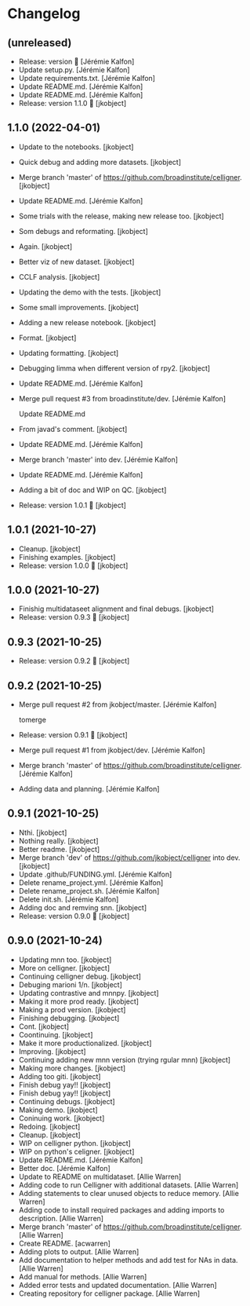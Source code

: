 Changelog
=========


(unreleased)
------------
- Release: version  🚀 [Jérémie Kalfon]
- Update setup.py. [Jérémie Kalfon]
- Update requirements.txt. [Jérémie Kalfon]
- Update README.md. [Jérémie Kalfon]
- Update README.md. [Jérémie Kalfon]
- Release: version 1.1.0 🚀 [jkobject]


1.1.0 (2022-04-01)
------------------
- Update to the notebooks. [jkobject]
- Quick debug and adding more datasets. [jkobject]
- Merge branch 'master' of https://github.com/broadinstitute/celligner.
  [jkobject]
- Update README.md. [Jérémie Kalfon]
- Some trials with the release, making new release too. [jkobject]
- Som debugs and reformating. [jkobject]
- Again. [jkobject]
- Better viz of new dataset. [jkobject]
- CCLF analysis. [jkobject]
- Updating the demo with the tests. [jkobject]
- Some small improvements. [jkobject]
- Adding a new release notebook. [jkobject]
- Format. [jkobject]
- Updating formatting. [jkobject]
- Debugging limma when different version of rpy2. [jkobject]
- Update README.md. [Jérémie Kalfon]
- Merge pull request #3 from broadinstitute/dev. [Jérémie Kalfon]

  Update README.md
- From javad's comment. [jkobject]
- Update README.md. [Jérémie Kalfon]
- Merge branch 'master' into dev. [Jérémie Kalfon]
- Update README.md. [Jérémie Kalfon]
- Adding a bit of doc and WIP on QC. [jkobject]
- Release: version 1.0.1 🚀 [jkobject]


1.0.1 (2021-10-27)
------------------
- Cleanup. [jkobject]
- Finishing examples. [jkobject]
- Release: version 1.0.0 🚀 [jkobject]


1.0.0 (2021-10-27)
------------------
- Finishig multidataseet alignment and final debugs. [jkobject]
- Release: version 0.9.3 🚀 [jkobject]


0.9.3 (2021-10-25)
------------------
- Release: version 0.9.2 🚀 [jkobject]


0.9.2 (2021-10-25)
------------------
- Merge pull request #2 from jkobject/master. [Jérémie Kalfon]

  tomerge
- Release: version 0.9.1 🚀 [jkobject]
- Merge pull request #1 from jkobject/dev. [Jérémie Kalfon]
- Merge branch 'master' of https://github.com/broadinstitute/celligner.
  [Jérémie Kalfon]
- Adding data and planning. [Jérémie Kalfon]


0.9.1 (2021-10-25)
------------------
- Nthi. [jkobject]
- Nothing really. [jkobject]
- Better readme. [jkobject]
- Merge branch 'dev' of https://github.com/jkobject/celligner into dev.
  [jkobject]
- Update .github/FUNDING.yml. [Jérémie Kalfon]
- Delete rename_project.yml. [Jérémie Kalfon]
- Delete rename_project.sh. [Jérémie Kalfon]
- Delete init.sh. [Jérémie Kalfon]
- Adding doc and remving snn. [jkobject]
- Release: version 0.9.0 🚀 [jkobject]


0.9.0 (2021-10-24)
------------------
- Updating mnn too. [jkobject]
- More on celligner. [jkobject]
- Continuing celligner debug. [jkobject]
- Debuging marioni 1/n. [jkobject]
- Updating contrastive and mnnpy. [jkobject]
- Making it more prod ready. [jkobject]
- Making a prod version. [jkobject]
- Finishing debugging. [jkobject]
- Cont. [jkobject]
- Coontinuing. [jkobject]
- Make it more productionalized. [jkobject]
- Improving. [jkobject]
- Continuing adding new mnn version (trying rgular mnn) [jkobject]
- Making more changes. [jkobject]
- Adding too giti. [jkobject]
- Finish debug yay!! [jkobject]
- Finish debug yay!! [jkobject]
- Continuing debugs. [jkobject]
- Making demo. [jkobject]
- Coninuing work. [jkobject]
- Redoing. [jkobject]
- Cleanup. [jkobject]
- WIP on celligner python. [jkobject]
- WIP on python's celigner. [jkobject]
- Update README.md. [Jérémie Kalfon]
- Better doc. [Jérémie Kalfon]
- Update to README on multidataset. [Allie Warren]
- Adding code to run Celligner with additional datasets. [Allie Warren]
- Adding statements to clear unused objects to reduce memory. [Allie
  Warren]
- Adding code to install required packages and adding imports to
  description. [Allie Warren]
- Merge branch 'master' of https://github.com/broadinstitute/celligner.
  [Allie Warren]
- Create README. [acwarren]
- Adding plots to output. [Allie Warren]
- Add documentation to helper methods and add test for NAs in data.
  [Allie Warren]
- Add manual for methods. [Allie Warren]
- Added error tests and updated documentation. [Allie Warren]
- Creating repository for celligner package. [Allie Warren]


